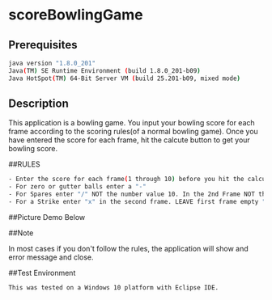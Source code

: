 # scoreBowlingGame

## Prerequisites
```bash
java version "1.8.0_201"
Java(TM) SE Runtime Environment (build 1.8.0_201-b09)
Java HotSpot(TM) 64-Bit Server VM (build 25.201-b09, mixed mode)
```

## Description
This application is a bowling game. You input your bowling score for each frame according to the scoring rules(of a normal bowling game).
Once you have entered the score for each frame, hit the calcute button to get your bowling score.

##RULES
```bash
- Enter the score for each frame(1 through 10) before you hit the calculate button.
- For zero or gutter balls enter a "-"
- For Spares enter "/" NOT the number value 10. In the 2nd Frame NOT the first frame.
- For a Strike enter "x" in the second frame. LEAVE first frame empty "".  Don't put any values in the first frame for a strike.
```

##Picture Demo Below


##Note

In most cases if you don't follow the rules, the application will show and error message and close.

##Test Environment
```bash
This was tested on a Windows 10 platform with Eclipse IDE.
```
